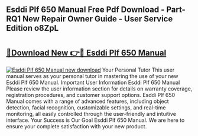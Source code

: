 ## Esddi Plf 650 Manual Free Pdf Download - Part-RQ1 New Repair Owner Guide - User Service Edition o8ZpL

# <h2><a href="http://cf20365.oget.top/?id=Esddi+Plf+650+Manual">🔗Download New 👉🔴 Esddi Plf 650 Manual</a></h2>

[![Esddi Plf 650 Manual new download](https://i.imgur.com/5g1atiW.png)](http://cf20365.oget.top/?id=Esddi+Plf+650+Manual)
Your Personal Tutor This user manual serves as your personal tutor in mastering the use of your new Esddi Plf 650 Manual. Important User Information Esddi Plf 650 Manual Please review the user information section for details on warranty coverage, registration procedures, and customer support options. Esddi Plf 650 Manual comes with a range of advanced features, including object detection, facial recognition, customizable settings, and real-time monitoring, all easily controlled through the user-friendly and intuitive interface. Your Success is Our Goal Esddi Plf 650 Manual. We are here to ensure your complete satisfaction with your new product.
